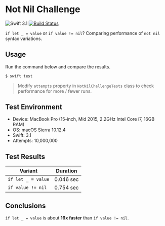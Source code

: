 # Not Nil Challenge

![Swift 3.1](https://img.shields.io/badge/Swift-3.1-orange.svg)
[![Build Status](https://travis-ci.org/albinekcom/NotNilChallenge.svg?branch=master)](https://travis-ci.org/albinekcom/NotNilChallenge)

`if let _ = value` or `if value != nil`? Comparing performance of `not nil` syntax variations.


## Usage

Run the command below and compare the results.

```bash
$ swift test
```

> Modify `attempts` property in `NotNilChallengeTests` class to check performance for more / fewer runs.


## Test Environment

- Device: MacBook Pro (15-inch, Mid 2015, 2.2GHz Intel Core i7, 16GB RAM)
- OS: macOS Sierra 10.12.4
- Swift: 3.1
- Attempts: 10,000,000


## Test Results

| Variant            | Duration  |
|--------------------|-----------|
| `if let _ = value` | 0.046 sec |
| `if value != nil`  | 0.754 sec |


## Conclusions

`if let _ = value` is about **16x faster** than `if value != nil`.
